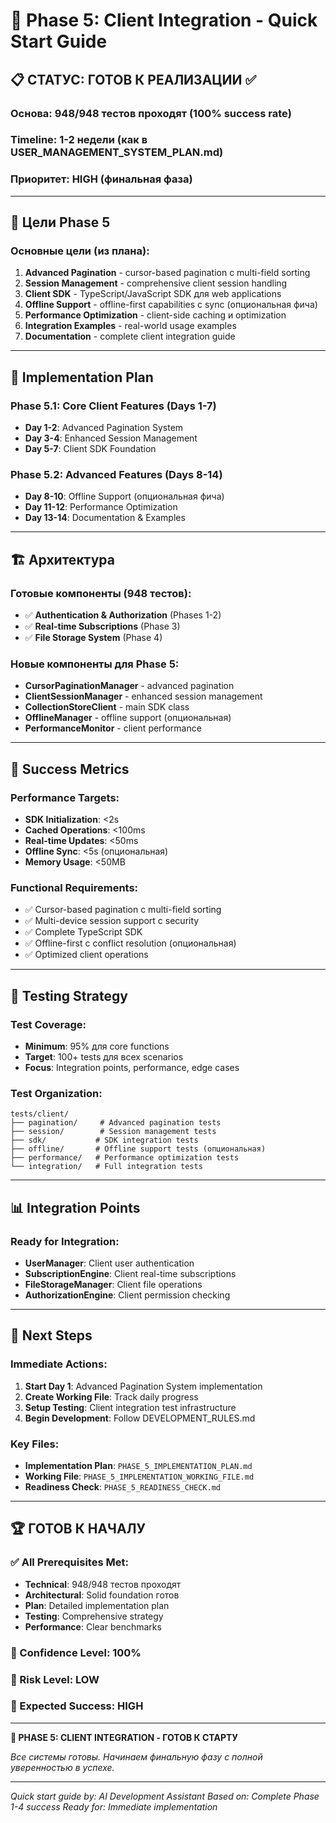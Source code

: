 # 🚀 Phase 5: Client Integration - Quick Start Guide

## 📋 СТАТУС: ГОТОВ К РЕАЛИЗАЦИИ ✅

### **Основа**: 948/948 тестов проходят (100% success rate)
### **Timeline**: 1-2 недели (как в USER_MANAGEMENT_SYSTEM_PLAN.md)
### **Приоритет**: HIGH (финальная фаза)

---

## 🎯 Цели Phase 5

### **Основные цели (из плана):**
1. **Advanced Pagination** - cursor-based pagination с multi-field sorting
2. **Session Management** - comprehensive client session handling
3. **Client SDK** - TypeScript/JavaScript SDK для web applications
4. **Offline Support** - offline-first capabilities с sync (опциональная фича)
5. **Performance Optimization** - client-side caching и optimization
6. **Integration Examples** - real-world usage examples
7. **Documentation** - complete client integration guide

---

## 📅 Implementation Plan

### **Phase 5.1: Core Client Features (Days 1-7)**
- **Day 1-2**: Advanced Pagination System
- **Day 3-4**: Enhanced Session Management
- **Day 5-7**: Client SDK Foundation

### **Phase 5.2: Advanced Features (Days 8-14)**
- **Day 8-10**: Offline Support (опциональная фича)
- **Day 11-12**: Performance Optimization
- **Day 13-14**: Documentation & Examples

---

## 🏗️ Архитектура

### **Готовые компоненты (948 тестов):**
- ✅ **Authentication & Authorization** (Phases 1-2)
- ✅ **Real-time Subscriptions** (Phase 3)
- ✅ **File Storage System** (Phase 4)

### **Новые компоненты для Phase 5:**
- **CursorPaginationManager** - advanced pagination
- **ClientSessionManager** - enhanced session management
- **CollectionStoreClient** - main SDK class
- **OfflineManager** - offline support (опциональная)
- **PerformanceMonitor** - client performance

---

## 🎯 Success Metrics

### **Performance Targets:**
- **SDK Initialization**: <2s
- **Cached Operations**: <100ms
- **Real-time Updates**: <50ms
- **Offline Sync**: <5s (опциональная)
- **Memory Usage**: <50MB

### **Functional Requirements:**
- ✅ Cursor-based pagination с multi-field sorting
- ✅ Multi-device session support с security
- ✅ Complete TypeScript SDK
- ✅ Offline-first с conflict resolution (опциональная)
- ✅ Optimized client operations

---

## 🧪 Testing Strategy

### **Test Coverage:**
- **Minimum**: 95% для core functions
- **Target**: 100+ tests для всех scenarios
- **Focus**: Integration points, performance, edge cases

### **Test Organization:**
```
tests/client/
├── pagination/     # Advanced pagination tests
├── session/        # Session management tests
├── sdk/           # SDK integration tests
├── offline/       # Offline support tests (опциональная)
├── performance/   # Performance optimization tests
└── integration/   # Full integration tests
```

---

## 📊 Integration Points

### **Ready for Integration:**
- **UserManager**: Client user authentication
- **SubscriptionEngine**: Client real-time subscriptions
- **FileStorageManager**: Client file operations
- **AuthorizationEngine**: Client permission checking

---

## 🚀 Next Steps

### **Immediate Actions:**
1. **Start Day 1**: Advanced Pagination System implementation
2. **Create Working File**: Track daily progress
3. **Setup Testing**: Client integration test infrastructure
4. **Begin Development**: Follow DEVELOPMENT_RULES.md

### **Key Files:**
- **Implementation Plan**: `PHASE_5_IMPLEMENTATION_PLAN.md`
- **Working File**: `PHASE_5_IMPLEMENTATION_WORKING_FILE.md`
- **Readiness Check**: `PHASE_5_READINESS_CHECK.md`

---

## 🏆 ГОТОВ К НАЧАЛУ

### **✅ All Prerequisites Met:**
- **Technical**: 948/948 тестов проходят
- **Architectural**: Solid foundation готов
- **Plan**: Detailed implementation plan
- **Testing**: Comprehensive strategy
- **Performance**: Clear benchmarks

### **🎯 Confidence Level: 100%**
### **🎯 Risk Level: LOW**
### **🎯 Expected Success: HIGH**

---

**🚀 PHASE 5: CLIENT INTEGRATION - ГОТОВ К СТАРТУ**

*Все системы готовы. Начинаем финальную фазу с полной уверенностью в успехе.*

---

*Quick start guide by: AI Development Assistant*
*Based on: Complete Phase 1-4 success*
*Ready for: Immediate implementation*